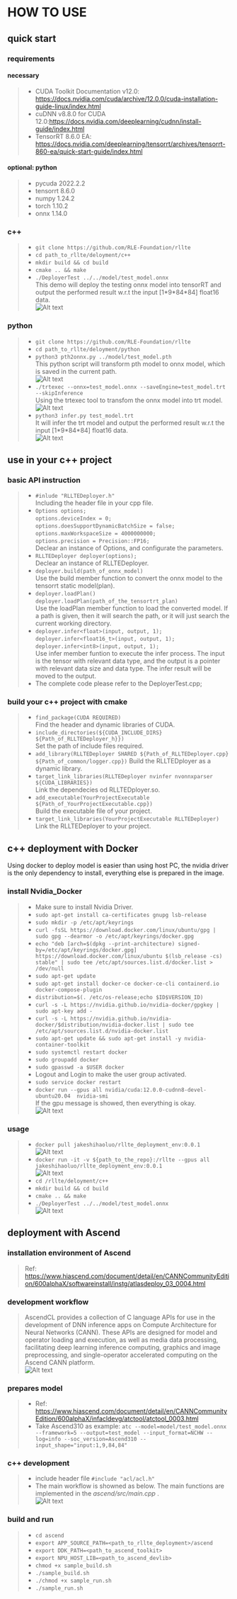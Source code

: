 # HOW TO USE

## quick start
### requirements
#### necessary
>+ CUDA Toolkit Documentation v12.0: https://docs.nvidia.com/cuda/archive/12.0.0/cuda-installation-guide-linux/index.html  
>+ cuDNN v8.8.0 for CUDA 12.0:https://docs.nvidia.com/deeplearning/cudnn/install-guide/index.html  
>+ TensorRT 8.6.0 EA: https://docs.nvidia.com/deeplearning/tensorrt/archives/tensorrt-860-ea/quick-start-guide/index.html    

#### optional: python 
>+ pycuda 2022.2.2
>+ tensorrt 8.6.0
>+ numpy 1.24.2
>+ torch 1.10.2
>+ onnx 1.14.0

### c++
>+ `git clone https://github.com/RLE-Foundation/rllte`  
>+ `cd path_to_rllte/deloyment/c++`  
>+ `mkdir build && cd build`
>+ `cmake .. && make`
>+ `./DeployerTest ../../model/test_model.onnx`    
This demo will deploy the testing onnx model into tensorRT and output the performed result w.r.t the input [1\*9\*84\*84] float16 data.  
![Alt text](docs/c++_quick_start_run.png)

### python
>+ `git clone https://github.com/RLE-Foundation/rllte`    
>+ `cd path_to_rllte/deloyment/python`  
>+ `python3 pth2onnx.py ../model/test_model.pth`    
This python script will transform pth model to onnx model, which is saved in the current path.     
![Alt text](docs/python_pth_2_onnx.png)    
>+ `./trtexec --onnx=test_model.onnx --saveEngine=test_model.trt --skipInference`  
Using the trtexec tool to transfom the onnx model into trt model.   
![Alt text](docs/onnx_2_trt_py.png)    
>+ `python3 infer.py test_model.trt`  
It will infer the trt model and output the performed result w.r.t the input [1\*9\*84\*84] float16 data.  
![Alt text](docs/py_infer.png) 


## use in your c++ project
### basic API instruction
>+ `#inlude "RLLTEDeployer.h"`  
    Including the header file in your cpp file.  
>+ `Options options;`  
    `options.deviceIndex = 0;`  
    `options.doesSupportDynamicBatchSize = false;`  
    `options.maxWorkspaceSize = 4000000000;`  
    `options.precision = Precision::FP16;`  
    Declear an instance of Options, and configurate the parameters.
>+ `RLLTEDeployer deployer(options);`  
    Declear an instance of RLLTEDeployer.  
>+ `deployer.build(path_of_onnx_model)`  
    Use the build member function to convert the onnx model to the tensorrt static model(plan).
>+ `deployer.loadPlan()`   
    `deployer.loadPlan(path_of_the_tensortrt_plan)`   
    Use the loadPlan member function to load the converted model. If a path is given, then it will search the path, or it will just search the current working directory.
>+ `deployer.infer<float>(input, output, 1);`   
   `deployer.infer<float16_t>(input, output, 1);`   
   `deployer.infer<int8>(input, output, 1);`  
   Use infer member funtion to execute the infer process. The input is the tensor with relevant data type, and the output is a pointer with relevant data size and data type. The infer result will be moved to the output.
>+ The complete code please refer to the DeployerTest.cpp;

### build your c++ project with cmake
>+ `find_package(CUDA REQUIRED)`  
Find the header and dynamic libraries of CUDA.  
>+ `include_directories(${CUDA_INCLUDE_DIRS} ${Path_of_RLLTEDeployer_h}})`   
Set the path of include files required.
>+ `add_library(RLLTEDeployer SHARED ${Path_of_RLLTEDeployer.cpp} ${Path_of_common/logger.cpp})`
Build the RLLTEDployer as a dynamic library.  
>+ `target_link_libraries(RLLTEDeployer nvinfer nvonnxparser ${CUDA_LIBRARIES})`   
Link the dependecies od RLLTEDployer.so.  
>+ `add_executable(YourProjectExecutable ${Path_of_YourProjectExecutable.cpp})`  
Build the executable file of your project.  
>+ `target_link_libraries(YourProjectExecutable RLLTEDeployer)`  
Link the RLLTEDeployer to your project.  


## c++ deployment with Docker
Using docker to deploy model is easier than using host PC, the nvidia driver is the only dependency to install, everything else is prepared in the image.  
### install Nvidia_Docker
>+ Make sure to install Nvidia Driver.
>+ `sudo apt-get install ca-certificates gnupg lsb-release`
>+ `sudo mkdir -p /etc/apt/keyrings`
>+ `curl -fsSL https://download.docker.com/linux/ubuntu/gpg | sudo gpg --dearmor -o /etc/apt/keyrings/docker.gpg`
>+ `echo "deb [arch=$(dpkg --print-architecture) signed-by=/etc/apt/keyrings/docker.gpg] https://download.docker.com/linux/ubuntu $(lsb_release -cs) stable" | sudo tee /etc/apt/sources.list.d/docker.list > /dev/null`
>+ `sudo apt-get update`
>+ `sudo apt-get install docker-ce docker-ce-cli containerd.io docker-compose-plugin`
>+ `distribution=$(. /etc/os-release;echo $ID$VERSION_ID)`
>+ `curl -s -L https://nvidia.github.io/nvidia-docker/gpgkey | sudo apt-key add -`
>+ `curl -s -L https://nvidia.github.io/nvidia-docker/$distribution/nvidia-docker.list | sudo tee /etc/apt/sources.list.d/nvidia-docker.list`
>+ `sudo apt-get update && sudo apt-get install -y nvidia-container-toolkit`
>+ `sudo systemctl restart docker`
>+ `sudo groupadd docker`  
>+ `sudo gpasswd -a $USER docker`  
>+ Logout and Login to make the user group activated.
>+ `sudo service docker restart`  
>+ `docker run --gpus all nvidia/cuda:12.0.0-cudnn8-devel-ubuntu20.04  nvidia-smi`  
If the gpu message is showed, then everything is okay.  
![Alt text](docs/gpus_docker.png) 

### usage
>+ `docker pull jakeshihaoluo/rllte_deployment_env:0.0.1`  
![Alt text](docs/pull.png) 
>+ `docker run -it -v ${path_to_the_repo}:/rllte --gpus all jakeshihaoluo/rllte_deployment_env:0.0.1`  
![Alt text](docs/docker_container.png) 
>+ `cd /rllte/deloyment/c++`  
>+ `mkdir build && cd build`
>+ `cmake .. && make`
>+ `./DeployerTest ../../model/test_model.onnx`  
![Alt text](docs/run_docker.png) 

##  deployment with Ascend

### installation environment of Ascend
> Ref: https://www.hiascend.com/document/detail/en/CANNCommunityEdition/600alphaX/softwareinstall/instg/atlasdeploy_03_0004.html  

### development workflow 
> AscendCL provides a collection of C language APIs for use in the development of DNN inference apps on Compute Architecture for Neural Networks (CANN). These APIs are designed for model and operator loading and execution, as well as media data processing, facilitating deep learning inference computing, graphics and image preprocessing, and single-operator accelerated computing on the Ascend CANN platform.  
![Alt text](docs/ascendworkflow.png)

### prepares model
>+ Ref: https://www.hiascend.com/document/detail/en/CANNCommunityEdition/600alphaX/infacldevg/atctool/atctool_0003.html
>+ Take Ascend310 as example: `atc --model=model/test_model.onnx --framework=5 --output=test_model --input_format=NCHW --log=info --soc_version=Ascend310 --input_shape="input:1,9,84,84"`

### c++ development 
>+ include header file `#include "acl/acl.h"`  
>+ The main workflow is showned as below. The main functions are implemented in the *ascend/src/main.cpp* .  
![Alt text](docs/ascendmain.png)

### build and run
>+ `cd ascend`
>+ `export APP_SOURCE_PATH=<path_to_rllte_deployment>/ascend`
>+ `export DDK_PATH=<path_to_ascend_toolkit>`
>+ `export NPU_HOST_LIB=<path_to_ascend_devlib>`
>+ `chmod +x sample_build.sh`
>+ `./sample_build.sh`
>+ `./chmod +x sample_run.sh`
>+ `./sample_run.sh`